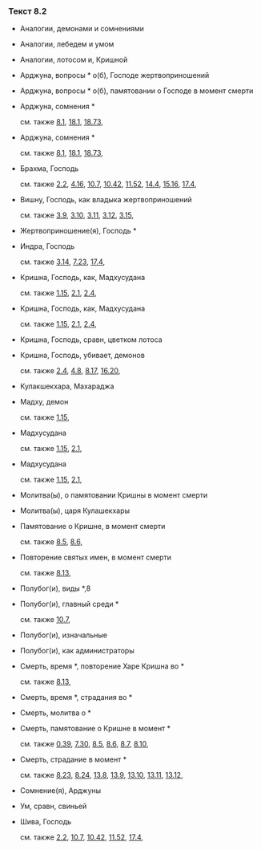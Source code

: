 ### Текст 8.2
	
- Аналогии, демонами и сомнениями

	
- Аналогии, лебедем и умом

	
- Аналогии, лотосом и, Кришной

	
- Арджуна, вопросы \* о(б), Господе жертвоприношений

	
- Арджуна, вопросы \* о(б), памятовании о Господе в момент смерти

	
- Арджуна, сомнения \*

	см. также  [8.1](../08/0801.md),  [18.1](../18/1801.md),  [18.73](../18/1873.md), 
	
- Арджуна, сомнения \*

	см. также  [8.1](../08/0801.md),  [18.1](../18/1801.md),  [18.73](../18/1873.md), 
	
- Брахма, Господь

	см. также  [2.2](../02/0202.md),  [4.16](../04/0416.md),  [10.7](../10/1007.md),  [10.42](../10/1042.md),  [11.52](../11/1152.md),  [14.4](../14/1404.md),  [15.16](../15/1516.md),  [17.4](../17/1704.md), 
	
- Вишну, Господь, как владыка жертвоприношений

	см. также  [3.9](../03/0309.md),  [3.10](../03/0310.md),  [3.11](../03/0311.md),  [3.12](../03/0312.md),  [3.15](../03/0315.md), 
	
- Жертвоприношение(я), Господь \*

	
- Индра, Господь

	см. также  [3.14](../03/0314.md),  [7.23](../07/0723.md),  [17.4](../17/1704.md), 
	
- Кришна, Господь, как, Мадхусудана

	см. также  [1.15](../01/0115.md),  [2.1](../02/0201.md),  [2.4](../02/0204.md), 
	
- Кришна, Господь, как, Мадхусудана

	см. также  [1.15](../01/0115.md),  [2.1](../02/0201.md),  [2.4](../02/0204.md), 
	
- Кришна, Господь, сравн, цветком лотоса

	
- Кришна, Господь, убивает, демонов

	см. также  [2.4](../02/0204.md),  [4.8](../04/0408.md),  [8.17](../08/0817.md),  [16.20](../16/1620.md), 
	
- Кулакшекхара, Махараджа

	
- Мадху, демон

	см. также  [1.15](../01/0115.md), 
	
- Мадхусудана

	см. также  [1.15](../01/0115.md),  [2.1](../02/0201.md), 
	
- Мадхусудана

	см. также  [1.15](../01/0115.md),  [2.1](../02/0201.md), 
	
- Молитва(ы), о памятовании Кришны в момент смерти

	
- Молитва(ы), царя Кулашекхары

	
- Памятование о Кришне, в момент смерти

	см. также  [8.5](../08/0805.md),  [8.6](../08/0806.md), 
	
- Повторение святых имен, в момент смерти

	см. также  [8.13](../08/0813.md), 
	
- Полубог(и), виды \*,8

	
- Полубог(и), главный среди \*

	см. также  [10.7](../10/1007.md), 
	
- Полубог(и), изначальные

	
- Полубог(и), как администраторы

	
- Смерть, время \*, повторение Харе Кришна во \*

	см. также  [8.13](../08/0813.md), 
	
- Смерть, время \*, страдания во \*

	
- Смерть, молитва о \*

	
- Смерть, памятование о Кришне в момент \*

	см. также  [0.39](../00/0039.md),  [7.30](../07/0730.md),  [8.5](../08/0805.md),  [8.6](../08/0806.md),  [8.7](../08/0807.md),  [8.10](../08/0810.md), 
	
- Смерть, страдание в момент \*

	см. также  [8.23](../08/0823.md),  [8.24](../08/0824.md),  [13.8](../13/1308.md),  [13.9](../13/1309.md),  [13.10](../13/1310.md),  [13.11](../13/1311.md),  [13.12](../13/1312.md), 
	
- Сомнение(я), Арджуны

	
- Ум, сравн, свиньей

	
- Шива, Господь

	см. также  [2.2](../02/0202.md),  [10.7](../10/1007.md),  [10.42](../10/1042.md),  [11.52](../11/1152.md),  [17.4](../17/1704.md), 
